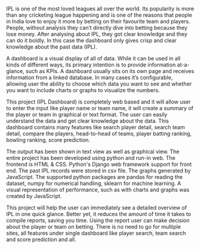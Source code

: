 IPL is one of the most loved leagues all over the world. Its popularity is more than any cricketing league happening and is one of the reasons that people in India love to enjoy it more by betting on their favourite team and players. People, without analysis they can’t directly dive into betting because they lose money. After analysing about IPL, they got clear knowledge and they can do it boldly. In this case the dashboard only gives crisp and clear knowledge about the past data (IPL).


A dashboard is a visual display of all of data. While it can be used in all kinds of different ways, its primary intention is to provide information at-a-glance, such as KPIs. A dashboard usually sits on its own page and receives information from a linked database. In many cases it’s configurable, allowing user the ability to choose which data you want to see and whether you want to include charts or graphs to visualize the numbers.


This project (IPL Dashboard) is completely web based and it will allow user to enter the input like player name or team name, it will create a summary of the player or team in graphical or text format. The user can easily understand the data and get clear knowledge about the data. This dashboard contains many features like search player detail, search team detail, compare the players, head-to-head of teams, player batting ranking, bowling ranking, score prediction.


The output has been shown in text view as well as graphical view. The entire project has been developed using python and run-in web. The frontend is HTML & CSS. Python's Django web framework support for front end. The past IPL records were stored in csv file. The graphs generated by JavaScript. The supported python packages are pandas for reading the dataset, numpy for numerical handling, sklearn for machine learning. A visual representation of performance, such as with charts and graphs was created by JavaScript.

This project will help the user can immediately see a detailed overview of IPL in one quick glance. Better yet, it reduces the amount of time it takes to compile reports, saving you time. Using the report user can make decision about the player or team on betting. There is no need to go for multiple sites, all features under single dashboard like player search, team search and score prediction and all.